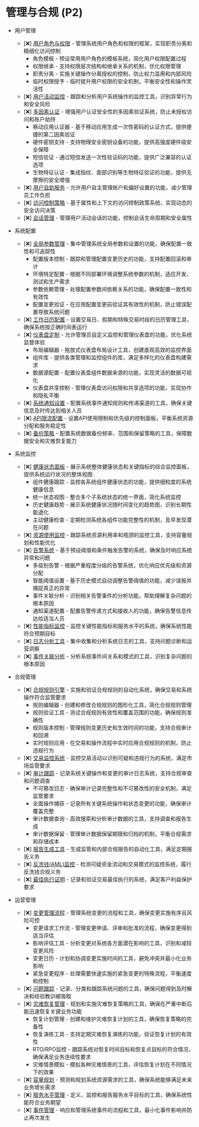# 管理与合规 (P2)

- 用户管理
  - [❌] [用户角色与权限](./admin/users/roles.md) - 管理系统用户角色和权限的框架，实现职责分离和精细化访问控制
    - 角色模板 - 预设常用用户角色的模板系统，简化用户权限配置过程
    - 权限继承 - 支持权限层次结构和继承关系的机制，优化权限管理
    - 职责分离 - 实施关键操作分离授权的控制，防止权力滥用和内部风险
    - 临时权限授予 - 临时提升用户权限的安全机制，平衡安全性和操作灵活性
  - [❌] [用户活动监控](./admin/users/monitoring.md) - 跟踪和分析用户系统操作的监控工具，识别异常行为和安全风险
  - [❌] [多因素认证](./admin/users/mfa.md) - 增强用户认证安全性的多因素验证系统，防止未授权访问和账户劫持
    - 移动应用认证器 - 基于移动应用生成一次性密码的认证方式，提供便捷的第二因素验证
    - 硬件密钥支持 - 支持物理安全密钥设备的功能，提供高强度硬件级安全保障
    - 短信验证 - 通过短信发送一次性验证码的功能，提供广泛兼容的认证选项
    - 生物特征认证 - 集成指纹、面部识别等生物特征验证的功能，提供无摩擦的安全增强
  - [❌] [用户自助服务](./admin/users/self-service.md) - 允许用户自主管理账户和偏好设置的功能，减少管理员工作负担
  - [❌] [访问控制策略](./admin/users/access-policies.md) - 基于属性和上下文的访问控制政策系统，实现动态的安全访问决策
  - [❌] [会话管理](./admin/users/sessions.md) - 管理用户活动会话的功能，控制会话生命周期和安全属性

- 系统配置
  - [❌] [全局参数管理](./admin/config/global-params.md) - 集中管理系统全局参数和设置的功能，确保配置一致性和可追踪性
    - 配置版本控制 - 跟踪和管理配置变更历史的功能，支持配置回滚和审计
    - 环境特定配置 - 根据不同部署环境调整系统参数的机制，适应开发、测试和生产需求
    - 参数依赖管理 - 处理配置参数间依赖关系的功能，确保配置一致性和有效性
    - 配置变更验证 - 在应用配置变更前验证其有效性的机制，防止错误配置导致系统问题
  - [❌] [工作日历配置](./admin/config/calendar.md) - 设置交易日、假期和特殊交易时段的日历管理工具，确保系统按正确时间表运行
  - [❌] [仪表盘定制](./admin/config/dashboards.md) - 允许管理员自定义监控和管理仪表盘的功能，优化系统监督体验
    - 布局编辑器 - 拖放式仪表盘布局设计工具，创建直观高效的监控界面
    - 组件库 - 提供各类管理和监控组件的库，满足多样化的仪表盘构建需求
    - 数据源配置 - 配置仪表盘组件数据来源的功能，实现灵活的数据可视化
    - 仪表盘共享控制 - 管理仪表盘访问权限和共享选项的功能，实现协作和隐私平衡
  - [❌] [系统通知设置](./admin/config/notifications.md) - 配置系统事件通知规则和传递渠道的工具，确保关键信息及时传达到相关人员
  - [❌] [API限流配置](./admin/config/rate-limits.md) - 设置API使用限制和优先级的控制面板，平衡系统资源分配和服务稳定性
  - [❌] [备份策略](./admin/config/backup.md) - 配置系统数据备份频率、范围和保留策略的工具，保障数据安全和灾难恢复能力

- 系统监控
  - [❌] [健康状态面板](./admin/monitoring/health.md) - 展示系统整体健康状态和关键指标的综合监控面板，提供系统运行状况的整体视图
    - 组件健康跟踪 - 监控各系统组件健康状态的功能，提供细粒度的系统健康信息
    - 统一状态视图 - 整合多个子系统状态的统一界面，简化系统监控
    - 历史健康趋势 - 展示系统健康状况随时间变化的趋势图，识别长期性能退化
    - 主动健康检查 - 定期检测系统各组件功能完整性的机制，及早发现潜在问题
  - [❌] [资源使用监控](./admin/monitoring/resources.md) - 跟踪系统资源利用率和瓶颈的监控工具，支持容量规划和性能优化
  - [❌] [告警系统](./admin/monitoring/alerts.md) - 基于预设阈值和条件触发告警的系统，确保及时响应系统异常和问题
    - 多级别告警 - 根据严重程度分级的告警系统，优化响应优先级和资源分配
    - 智能阈值设置 - 基于历史模式自动调整告警阈值的功能，减少误报并捕捉真正的异常
    - 事件关联分析 - 识别相关告警事件的分析功能，帮助理解复杂问题的根本原因
    - 通知渠道配置 - 配置告警传递方式和接收人的功能，确保告警信息传达给适当人员
  - [❌] [性能指标监控](./admin/monitoring/performance.md) - 监控关键性能指标和服务水平的系统，确保系统性能符合预期目标
  - [❌] [日志分析工具](./admin/monitoring/logs.md) - 集中收集和分析系统日志的工具，支持问题诊断和运营洞察
  - [❌] [事件关联分析](./admin/monitoring/correlation.md) - 分析系统事件间关系和模式的工具，识别复杂问题的根本原因

- 合规管理
  - [❌] [合规规则引擎](./admin/compliance/rules-engine.md) - 实施和验证合规规则的自动化系统，确保交易和系统操作符合监管要求
    - 规则编辑器 - 创建和修改合规规则的图形化工具，简化合规规则管理
    - 规则验证工具 - 测试合规规则有效性和覆盖范围的功能，确保规则准确性
    - 规则版本控制 - 管理规则变更历史和生效时间的功能，支持合规审计和回溯
    - 实时规则应用 - 在交易和操作流程中实时应用合规规则的机制，防止违规行为
  - [❌] [交易监控系统](./admin/compliance/trade-surveillance.md) - 监控交易活动以识别可疑和违规行为的系统，满足市场监管要求
  - [❌] [审计跟踪](./admin/compliance/audit-trails.md) - 记录系统关键操作和变更的审计日志系统，支持合规审查和问题调查
    - 不可篡改日志 - 确保审计记录完整性和不可篡改性的安全机制，满足监管要求
    - 全面操作捕获 - 记录所有关键系统操作和状态变更的功能，确保审计覆盖完整
    - 审计数据查询 - 高效搜索和分析审计数据的工具，支持调查和报告生成
    - 审计数据保留 - 管理审计数据保留期限和归档的机制，平衡合规需求和存储成本
  - [❌] [报告生成工具](./admin/compliance/reporting.md) - 生成监管和内部合规报告的自动化工具，满足定期报告义务
  - [❌] [反洗钱(AML)监控](./admin/compliance/aml.md) - 检测可疑资金流动和交易模式的监控系统，履行反洗钱合规义务
  - [❌] [最佳执行证明](./admin/compliance/best-execution.md) - 记录和验证交易最佳执行的系统，满足客户利益保护要求

- 运营管理
  - [❌] [变更管理流程](./admin/operations/change-management.md) - 管理系统变更的流程和工具，确保变更实施有序且风险可控
    - 变更请求工作流 - 管理变更申请、评审和批准的流程，确保变更得到适当评估
    - 影响评估工具 - 分析变更对系统各方面潜在影响的工具，识别和减轻变更风险
    - 变更日历 - 计划和协调变更实施时间的工具，避免冲突并最小化业务影响
    - 紧急变更程序 - 处理需要快速实施的紧急变更的特殊流程，平衡速度和控制
  - [❌] [问题跟踪](./admin/operations/issue-tracking.md) - 记录、分类和跟踪系统问题的工具，确保问题得到及时解决和经验教训被吸取
  - [❌] [灾难恢复管理](./admin/operations/disaster-recovery.md) - 规划和实施灾难恢复策略的工具，确保在严重中断后能迅速恢复关键业务功能
    - 恢复计划管理 - 创建和维护灾难恢复计划的工具，确保恢复策略的完备性
    - 恢复演练工具 - 支持定期灾难恢复演练的功能，验证恢复计划的有效性
    - RTO/RPO监控 - 跟踪系统对恢复时间目标和恢复点目标的符合情况，确保满足业务连续性要求
    - 灾难情景模拟 - 模拟各种灾难情景的工具，评估恢复计划在不同情况下的效果
  - [❌] [容量规划](./admin/operations/capacity-planning.md) - 预测和规划系统资源需求的工具，确保系统能够满足未来业务增长需求
  - [❌] [服务水平管理](./admin/operations/sla-management.md) - 定义、监控和报告服务水平目标的工具，确保系统性能符合业务期望
  - [❌] [事件管理](./admin/operations/incident-management.md) - 响应和管理系统事件的流程和工具，最小化事件影响并防止再次发生 
